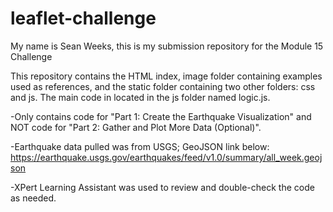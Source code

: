 # leaflet-challenge

My name is Sean Weeks, this is my submission repository for the Module 15 Challenge

This repository contains the HTML index, image folder containing examples used as references, and the static folder containing two other folders: css and js. The main code in located in the js folder named logic.js.

-Only contains code for "Part 1: Create the Earthquake Visualization" and NOT code for "Part 2: Gather and Plot More Data (Optional)".

-Earthquake data pulled was from USGS; GeoJSON link below:
https://earthquake.usgs.gov/earthquakes/feed/v1.0/summary/all_week.geojson

-XPert Learning Assistant was used to review and double-check the code as needed.
